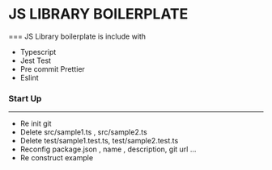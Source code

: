 # JS LIBRARY BOILERPLATE

===
JS Library boilerplate is include with 
- Typescript
- Jest Test
- Pre commit Prettier
- Eslint 

### Start Up

---

- Re init git 
- Delete src/sample1.ts , src/sample2.ts
- Delete test/sample1.test.ts, test/sample2.test.ts
- Reconfig package.json , name , description, git url ...
- Re construct example
